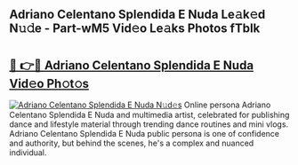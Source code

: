 ## Adriano Celentano Splendida E Nuda Le𝚊k𝚎d N𝚞𝚍e - Part-wM5 Vid𝚎o Le𝚊ks Photos fTbIk

# <h2><a href="http://fbc8tb.evod.top/?m=Adriano+Celentano+Splendida+E+Nuda">🔗 👉🔴 Adriano Celentano Splendida E Nuda Vid𝚎o Ph𝚘t𝚘s</a></h2>

[![Adriano Celentano Splendida E Nuda N𝚞d𝚎s](https://i.imgur.com/8V9OHl7.gif)](http://fbc8tb.evod.top/?m=Adriano+Celentano+Splendida+E+Nuda)
Online persona Adriano Celentano Splendida E Nuda and multimedia artist, celebrated for publishing dance and lifestyle material through trending dance routines and mini vlogs. Adriano Celentano Splendida E Nuda public persona is one of confidence and authority, but behind the scenes, he's a complex and nuanced individual. 
